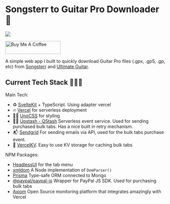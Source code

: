 # Songsterr to Guitar Pro Downloader 🎸

<img src="https://d234wyh4hwmj0y.cloudfront.net/2023/songsterr-downloader/demo.gif">

<a href="https://www.buymeacoffee.com/ryanroberts" target="_blank"><img src="https://cdn.buymeacoffee.com/buttons/default-yellow.png" alt="Buy Me A Coffee" height="41" width="174"></a>

A simple web app I built to quickly download Guitar Pro files (.gpx, .gp5, .gp, etc) from [Songsterr](https://www.songsterr.com/) and [Ultimate Guitar](https://www.ultimate-guitar.com/).

## Current Tech Stack 👨🏻‍💻

Main Tech:

- ♻️ [SvelteKit](https://kit.svelte.dev/) + TypeScript. Using adapter vercel
- 🔥 [Vercel](https://vercel.com/) for serverless deployment
- 💅🏻 [UnoCSS](https://github.com/unocss/unocss) for styling
- 🏃‍♂️ [Upstash - QStash](https://github.com/upstash/qstash-js) Serverless event service. Used for sending purchased bulk tabs. Has a nice built in retry mechanism.
- 📬 [Sendgrid](https://sendgrid.com/en-us) For sending emails via API, used for the bulk tabs purchase event.
- 🥫 [VercelKV](https://vercel.com/docs/storage/vercel-kv). Easy to use KV storage for caching bulk tabs

NPM Packages:

- [HeadlessUI](https://headlessui.com/) for the tab menu
- [xmldom](https://github.com/xmldom/xmldom) A Node implementation of `DomParser()`
- [Prisma](https://www.prisma.io/) Type-safe ORM connected to Mongo
- [@paypal/paypal-js](https://github.com/paypal/paypal-js) Wrapper for PayPal JS SDK. Used for purchasing bulk tabs
- [Axiom](https://github.com/axiomhq) Open Source monitoring platform that integrates amazingly with Vercel
